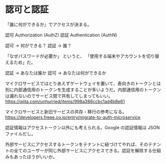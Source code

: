 # 認可と認証

「誰に何ができるか」でアクセスが決まる。

認可 Authorization (AuthZ)
認証 Authentication (AuthN)

認可 → 何ができる？
認証 → 誰？

「なぜパスワードが必要か」
というと、
「使用する端末やアカウントを切り替えるため」だ。

認証 → あなたは誰か
認可 → あなたは何ができるか

マイクロサービスではとりあえずゲートウェイを置いて、表向きのトークンとは別に内部通信用のトークンを生成することが多いようだ。内部通信用のトークンは漏れないのでサービス間で共有してしまってもいい。
https://qiita.com/unhurried/items/998a386ccbc1ad4b8e61

マイクロサービスと新旧サービスの共存・移行の参考になる。
https://developers.freee.co.jp/entry/migrate-to-auth-microservice

認証情報はアクセストークン以外にも考えられる。Google の認証情報は JSON ファイルだし。

外部サービスにアクセスするトークンをテナントに紐づけてやれば、そのテナントの全てのユーザーが同じ外部サービスにアクセスできる。認証を解除する仕組みもあったほうがいいか。
